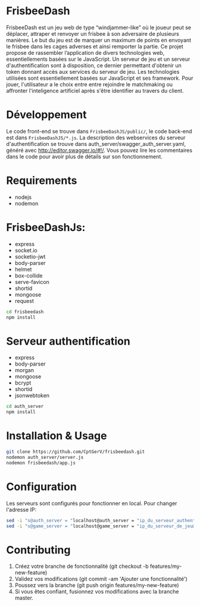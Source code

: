 # FrisbeeDash

FrisbeeDash est un jeu web de type “windjammer-like” où le joueur peut se déplacer, attraper et renvoyer un frisbee à son adversaire de plusieurs manières.
Le but du jeu est de marquer un maximum de points en envoyant le frisbee dans les cages adverses et ainsi remporter la partie.
Ce projet propose de rassembler l’application de divers technologies web, essentiellements basées sur le JavaScript.
Un serveur de jeu et un serveur d'authentification sont à disposition, ce dernier permettant d'obtenir un token donnant accès aux services du serveur de jeu.
Les technologies utilisées sont essentiellement basées sur JavaScript et ses framework.
Pour jouer, l'utilisateur a le choix entre entre rejoindre le matchmaking ou affronter l'inteligence artificiel après s'être identifier au travers du client.

# Développement

Le code front-end se trouve dans `FrisbeeDashJS/public/`, le code back-end est dans `FrisbeeDashJS/*.js`.
La description des webservices du serveur d'authentification se trouve dans auth_server/swagger_auth_server.yaml, généré avec http://editor.swagger.io/#!/.
Vous pouvez lire les commentaires dans le code pour avoir plus de détails sur son fonctionnement.

# Requirements

* nodejs
* nodemon
# FrisbeeDashJs:
* express
* socket.io
* socketio-jwt
* body-parser
* helmet
* box-collide
* serve-favicon
* shortid
* mongoose
* request
```bash
cd frisbeedash
npm install
```
# Serveur authentification
* express
* body-parser
* morgan
* mongoose
* bcrypt
* shortid
* jsonwebtoken
```bash
cd auth_server
npm install
```

# Installation & Usage

```bash
git clone https://github.com/CptGerV/frisbeedash.git
nodemon auth_server/server.js
nodemon frisbeedash/app.js
```

# Configuration

Les serveurs sont configurés pour fonctionner en local.
Pour changer l'adresse IP:
```bash
sed -i "s@auth_server = "localhost@auth_server = "ip_du_serveur_authentification@g" FrisbeeDashJS/app.js FrisbeeDashJS/Room.js FrisbeeDashJS/javascripts/game.js
sed -i "s@game_server = "localhost@game_server = "ip_du_serveur_de_jeu@g" FrisbeeDashJS/javascripts/game.js FrisbeeDashJS/javascripts/game_helper.js
```

# Contributing

1. Créez votre branche de fonctionnalité (git checkout -b features/my-new-feature)
2. Validez vos modifications (git commit -am 'Ajouter une fonctionnalité')
3. Poussez vers la branche (git push origin features/my-new-feature)
4. Si vous êtes confiant, fusionnez vos modifications avec la branche master.